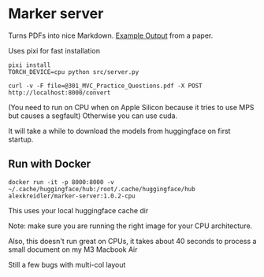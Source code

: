 # Marker server

Turns PDFs into nice Markdown. [Example Output](./data/out.md) from a paper.

Uses pixi for fast installation

```
pixi install
TORCH_DEVICE=cpu python src/server.py

curl -v -F file=@301_MVC_Practice_Questions.pdf -X POST http://localhost:8000/convert
```

(You need to run on CPU when on Apple Silicon because it tries to use MPS but causes a segfault) Otherwise you can use cuda.

It will take a while to download the models from huggingface on first startup.


## Run with Docker

```
docker run -it -p 8000:8000 -v ~/.cache/huggingface/hub:/root/.cache/huggingface/hub alexkreidler/marker-server:1.0.2-cpu
```

This uses your local huggingface cache dir

Note: make sure you are running the right image for your CPU architecture.

Also, this doesn't run great on CPUs, it takes about 40 seconds to process a small document on my M3 Macbook Air

Still a few bugs with multi-col layout